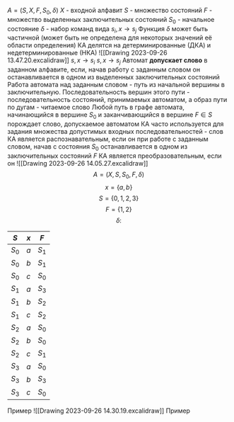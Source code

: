 
$A=(S,X,F,S_{0},\delta)$
$X$ - входной алфавит
$S$ - множество состояний
$F$ - множество выделенных заключительных состояний
$S_{0}$ - начальное состояние
$\delta$ - набор команд вида $s_{i},x\rightarrow{s_{j}}$
Функция $\delta$ может быть частичной (может быть не определена для некоторых значений её области определения)
КА делятся на детерминированные (ДКА) и недетерминированные (НКА)
![[Drawing 2023-09-26 13.47.20.excalidraw]]
$s,x\rightarrow{s_{i}}$
$s,x\rightarrow{s_{j}}$
Автомат __допускает слово__ в заданном алфавите, если, начав работу с заданным словом он останавливается в одном из выделенных заключительных состояний
Работа автомата над заданным словом - путь из начальной вершины в заключительную. Последовательность вершин этого пути - последовательность состояний, принимаемых автоматом, а образ пути по дугам - читаемое слово
Любой путь в графе автомата, начинающийся в вершине $S_{0}$ и заканчивающийся в вершине $F\in{S}$ порождает слово, допускаемое автоматом
КА часто используется для задания множества допустимых входных последовательностей - слов
КА является распознавательным, если он при работе с заданным словом, начав с состояния $S_{0}$ останавливается в одном из заключительных состояний $F$ 
КА является преобразовательным, если он 
![[Drawing 2023-09-26 14.05.27.excalidraw]]
$$A=(X,S,S_{0},F,\delta)$$$$ x=\{a,b\}$$$$S=\{0,1,2,3\}$$$$F=\{1,2\}$$$$\delta:$$

| $S$     | $x$ | $F$     |
| ------- | --- | ------- |
| $S_{0}$ | $a$ | $S_{1}$ |
| $S_0$   | $b$ | $S_{1}$ |
| $S_{0}$ | $c$ | $S_{0}$ |
| $S_1$   | $a$ | $S_{3}$ |
| $S_1$   | $b$ | $S_{2}$ |
| $S_1$   | $c$ | $S_2$   |
| $S_{2}$ | $a$ | $S_0$   |
| $S_2$   | $b$ | $S_0$   |
| $S_2$   | $c$ | $S_1$   |
| $S_{3}$ | $a$ | $S_0$   |
| $S_3$   | $b$ | $S_3$   |
| $S_3$   | $c$ | $S_0$   |

Пример
![[Drawing 2023-09-26 14.30.19.excalidraw]]
Пример